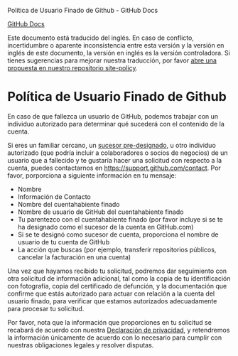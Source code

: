 Política de Usuario Finado de Github - GitHub Docs

[](/es)[GitHub Docs](/es)

Este documento está traducido del inglés. En caso de conflicto, incertidumbre o aparente inconsistencia entre esta versión y la versión en inglés de este documento, la versión en inglés es la versión controladora. Si tienes sugerencias para mejorar nuestra traducción, por favor [abre una propuesta en nuestro repositorio site-policy](https://github.com/github/site-policy/issues).

Política de Usuario Finado de Github
==========

En caso de que fallezca un usuario de GitHub, podemos trabajar con un individuo autorizado para determinar qué sucederá con el contenido de la cuenta.

Si eres un familiar cercano, un [sucesor pre-designado](/es/github/setting-up-and-managing-your-github-user-account/maintaining-ownership-continuity-of-your-user-accounts-repositories), u otro individuo autorizado (que podría incluir a colaboradores o socios de negocios) de un usuario que a fallecido y te gustaría hacer una solicitud con respecto a la cuenta, puedes contactarnos en <https://support.github.com/contact>. Por favor, porporciona a siguiente información en tu mensaje:

* Nombre
* Información de Contacto
* Nombre del cuentahabiente finado
* Nombre de usuario de GitHub del cuentahabiente finado
* Tu parentezco con el cuentahabiente finado (por favor incluye si se te ha designado como el sucesor de la cuenta en GitHub.com)
* Si se te designó como sucesor de cuenta, proporciona el nombre de usuario de tu cuenta de GitHub
* La acción que buscas (por ejemplo, transferir repositorios públicos, cancelar la facturación en una cuenta)

Una vez que hayamos recibido tu solicitud, podremos dar seguimiento con otra solicitud de información adicional, tal como la copia de tu identificación con fotografía, copia del certificado de defunción, y la documentación que confirme que estás autorizado para actuar con relación a la cuenta del usuario finado, para verificar que estamos autorizados adecuadamente para procesar tu solicitud.

Por favor, nota que la información que proporciones en tu solicitud se recabará de acuerdo con nuestra [Declaración de privacidad](/es/github/site-policy/github-privacy-statement), y retendremos la información únicamente de acuerdo con lo necesario para cumplir con nuestras obligaciones legales y resolver disputas.
